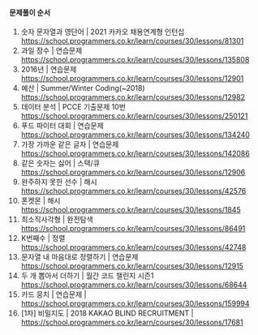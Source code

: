 #### 문제풀이 순서

1. 숫자 문자열과 영단어 | 2021 카카오 채용연계형 인턴십 https://school.programmers.co.kr/learn/courses/30/lessons/81301
2. 과일 장수 | 연습문제 https://school.programmers.co.kr/learn/courses/30/lessons/135808
3. 2016년 | 연습문제 https://school.programmers.co.kr/learn/courses/30/lessons/12901
4. 예산 | Summer/Winter Coding(~2018) https://school.programmers.co.kr/learn/courses/30/lessons/12982
5. 데이터 분석 | PCCE 기출문제 10번 https://school.programmers.co.kr/learn/courses/30/lessons/250121
6. 푸드 파이터 대회 | 연습문제 https://school.programmers.co.kr/learn/courses/30/lessons/134240
7. 가장 가까운 같은 글자 | 연습문제 https://school.programmers.co.kr/learn/courses/30/lessons/142086
8. 같은 숫자는 싫어 | 스택/큐 https://school.programmers.co.kr/learn/courses/30/lessons/12906
9. 완주하지 못한 선수 | 해시 https://school.programmers.co.kr/learn/courses/30/lessons/42576
10. 폰켓몬 | 해시 https://school.programmers.co.kr/learn/courses/30/lessons/1845
11. 최소직사각형 | 완전탐색 https://school.programmers.co.kr/learn/courses/30/lessons/86491
12. K번째수 | 정렬 https://school.programmers.co.kr/learn/courses/30/lessons/42748
13. 문자열 내 마음대로 정렬하기 | 연습문제 https://school.programmers.co.kr/learn/courses/30/lessons/12915
14. 두 개 뽑아서 더하기 | 월간 코드 챌린지 시즌1 https://school.programmers.co.kr/learn/courses/30/lessons/68644
15. 카드 뭉치 | 연습문제 | https://school.programmers.co.kr/learn/courses/30/lessons/159994
16. [1차] 비밀지도 | 2018 KAKAO BLIND RECRUITMENT | https://school.programmers.co.kr/learn/courses/30/lessons/17681
